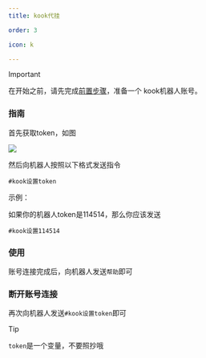 ```yaml
---
title: kook代挂

order: 3

icon: k

---
```


> [!important]
> 在开始之前，请先完成[前置步骤](../first)，准备一个 kook机器人账号。

### 指南

首先获取token，如图

![](/assets/image/image.png)

然后向机器人按照以下格式发送指令

```
#kook设置token
```

示例：

如果你的机器人token是114514，那么你应该发送

```
#kook设置114514
```

### 使用

账号连接完成后，向机器人发送`帮助`即可

### 断开账号连接

再次向机器人发送`#kook设置token`即可

> [!tip]
> `token`是一个变量，不要照抄哦